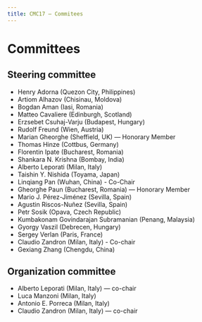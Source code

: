 ```yaml
---
title: CMC17 – Commitees
---
```


Committees
==========

Steering committee
------------------

* Henry Adorna (Quezon City, Philippines)
* Artiom Alhazov (Chisinau, Moldova)
* Bogdan Aman (Iasi, Romania)
* Matteo Cavaliere (Edinburgh, Scotland)
* Erzsebet Csuhaj-Varju (Budapest, Hungary)
* Rudolf Freund (Wien, Austria)
* Marian Gheorghe (Sheffield, UK) — Honorary Member
* Thomas Hinze (Cottbus, Germany)
* Florentin Ipate (Bucharest, Romania)
* Shankara N. Krishna (Bombay, India)
* Alberto Leporati (Milan, Italy)
* Taishin Y. Nishida (Toyama, Japan)
* Linqiang Pan (Wuhan, China) - Co-Chair
* Gheorghe Paun (Bucharest, Romania) — Honorary Member
* Mario J. Pérez-Jiménez (Sevilla, Spain)
* Agustin Riscos-Nuñez (Sevilla, Spain)
* Petr Sosik (Opava, Czech Republic)
* Kumbakonam Govindarajan Subramanian (Penang, Malaysia)
* Gyorgy Vaszil (Debrecen, Hungary)
* Sergey Verlan (Paris, France)
* Claudio Zandron (Milan, Italy) - Co-chair
* Gexiang Zhang (Chengdu, China)

Organization committee
----------------------

* Alberto Leporati (Milan, Italy) — co-chair
* Luca Manzoni (Milan, Italy)
* Antonio E. Porreca (Milan, Italy)
* Claudio Zandron (Milan, Italy) — co-chair
